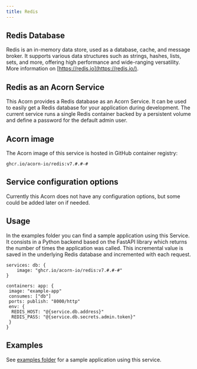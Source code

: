 ```yaml
---
title: Redis
---
```


## Redis Database

Redis is an in-memory data store, used as a database, cache, and message broker. It supports various data structures such as strings, hashes, lists, sets, and more, offering high performance and wide-ranging versatility. More information on [https://redis.io](https://redis.io/).

## Redis as an Acorn Service

This Acorn provides a Redis database as an Acorn Service.  It can be used to easily get a Redis database for your application during development. The current service runs a single Redis container backed by a persistent volume and define a password for the default admin user.

## Acorn image

The Acorn image of this service is hosted in GitHub container registry:

```shell
ghcr.io/acorn-io/redis:v7.#.#-#
```

## Service configuration options

Currently this Acorn does not have any configuration options, but some could be added later on if needed.

## Usage

In the examples folder you can find a sample application using this Service. It consists in a Python backend based on the FastAPI library which returns the number of times the application was called. This incremental value is saved in the underlying Redis database and incremented with each request.

```acorn
services: db: {
    image: "ghcr.io/acorn-io/redis:v7.#.#-#"
}

containers: app: {
 image: "example-app"
 consumes: ["db"]
 ports: publish: "8000/http"
 env: {
  REDIS_HOST: "@{service.db.address}"
  REDIS_PASS: "@{service.db.secrets.admin.token}"
 }
}
```

## Examples

See [examples folder](https://github.com/acorn-io/redis/tree/main/examples) for a sample application using this service.
